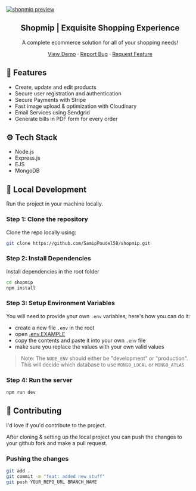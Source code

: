 <a href="https://shopmip.herokuapp.com/">
    <img src="./public/pictures/shopmip.png" alt="shopmip preview">
  </a>

  <h2 align="center">Shopmip | Exquisite Shopping Experience</h2>

  <p align="center">A complete ecommerce solution for all of your shopping needs!</p>

  <p align="center">
    <a href="https://shopmip.herokuapp.com/">View Demo</a>
    ·
    <a href="https://github.com/SamipPoudel58/shopmip/issues">Report Bug</a>
    ·
    <a href="https://github.com/SamipPoudel58/shopmip/issues">Request Feature</a>
  </p>

## 🌟 Features

- Create, update and edit products
- Secure user registration and authentication
- Secure Payments with Stripe
- Fast image upload & optimization with Cloudinary
- Email Services using Sendgrid
- Generate bills in PDF form for every order

## ⚙️ Tech Stack

- Node.js
- Express.js
- EJS
- MongoDB

## 🚀 Local Development

Run the project in your machine locally.

### Step 1: Clone the repository

Clone the repo locally using:

```sh
git clone https://github.com/SamipPoudel58/shopmip.git
```

### Step 2: Install Dependencies

Install dependencies in the root folder

```sh
cd shopmip
npm install
```

### Step 3: Setup Environment Variables

You will need to provide your own `.env` variables, here's how you can do it:

- create a new file `.env` in the root
- open [.env.EXAMPLE](./.env.EXAMPLE)
- copy the contents and paste it into your own `.env` file
- make sure you replace the values with your own valid values

> Note: The `NODE_ENV` should either be "development" or "production". This will decide which database to use `MONGO_LOCAL` or `MONGO_ATLAS`

### Step 4: Run the server

```sh
npm run dev
```

## 🙏 Contributing

I'd love if you'd contribute to the project.

After cloning & setting up the local project you can push the changes to your github fork and make a pull request.

### Pushing the changes

```bash
git add .
git commit -m "feat: added new stuff"
git push YOUR_REPO_URL BRANCH_NAME
```

